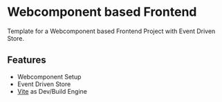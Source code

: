 # Webcomponent based Frontend

Template for a Webcomponent based Frontend Project with Event Driven Store.

## Features

- Webcomponent Setup
- Event Driven Store
- [Vite](https://vitejs.dev/) as Dev/Build Engine
